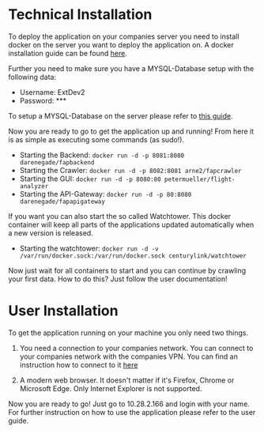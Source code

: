 # Technical Installation

To deploy the application on your companies server you need to install docker on the server you want to deploy the application on. A docker installation guide can be found
[here](https://docs.docker.com/linux/).

Further you need to make sure you have a MYSQL-Database setup with the following data:
* Username: ExtDev2
* Password: ***

To setup a MYSQL-Database on the server please refer to [this guide](http://dev.mysql.com/doc/refman/5.7/en/linux-installation.html).

Now you are ready to go to get the application up and running! From here it is as simple as executing some commands (as sudo!).

* Starting the Backend:
`docker run -d -p 8081:8080 darenegade/fapbackend `
* Starting the Crawler:
`docker run -d -p 8082:8081 arne2/fapcrawler`
* Starting the GUI:
`docker run -d -p 8080:80 petermueller/flight-analyzer`
* Starting the API-Gateway:
`docker run -d -p 80:8080 darenegade/fapapigateway `

If you want you can also start the so called Watchtower. This docker container will keep all parts of the applications updated automatically when a new version is released.

* Starting the watchtower:
`docker run -d -v /var/run/docker.sock:/var/run/docker.sock centurylink/watchtower`

Now just wait for all containers to start and you can continue by crawling your first data. How to do this? Just follow the user documentation!

# User Installation

To get the application running on your machine you only need two things.

1. You need a connection to your companies network. You can connect to your companies network with the companies VPN.
You can find an instruction how to connect to it [here](https://www.lrz.de/services/netz/mobil/vpn_en/)

2. A modern web browser. It doesn't matter if it's Firefox, Chrome or Microsoft Edge. Only Internet Explorer is not supported.

Now you are ready to go! Just go to 10.28.2.166 and login with your name. For further instruction on how to use the application please refer to the user guide.